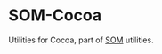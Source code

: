 SOM-Cocoa
=========

Utilities for Cocoa, part of [SOM](https://github.com/SoftwareMarbles/SOM) utilities.
